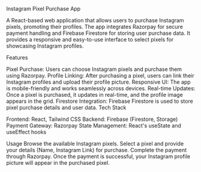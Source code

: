 Instagram Pixel Purchase App

A React-based web application that allows users to purchase Instagram pixels, promoting their profiles. The app integrates Razorpay for secure payment handling and Firebase Firestore for storing user purchase data. It provides a responsive and easy-to-use interface to select pixels for showcasing Instagram profiles.

Features

Pixel Purchase: Users can choose Instagram pixels and purchase them using Razorpay.
Profile Linking: After purchasing a pixel, users can link their Instagram profiles and upload their profile picture.
Responsive UI: The app is mobile-friendly and works seamlessly across devices.
Real-time Updates: Once a pixel is purchased, it updates in real-time, and the profile image appears in the grid.
Firestore Integration: Firebase Firestore is used to store pixel purchase details and user data.
Tech Stack

Frontend: React, Tailwind CSS
Backend: Firebase (Firestore, Storage)
Payment Gateway: Razorpay
State Management: React's useState and useEffect hooks

Usage
Browse the available Instagram pixels.
Select a pixel and provide your details (Name, Instagram Link) for purchase.
Complete the payment through Razorpay.
Once the payment is successful, your Instagram profile picture will appear in the purchased pixel.